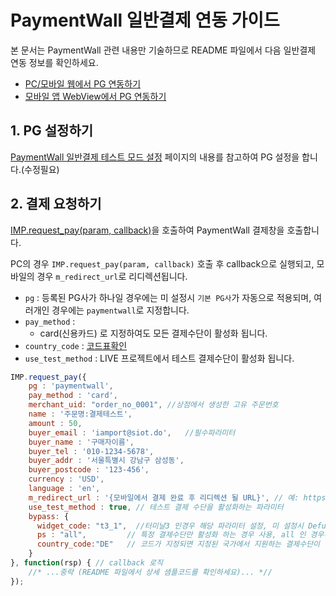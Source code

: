 # PaymentWall 일반결제 연동 가이드


본 문서는 PaymentWall 관련 내용만 기술하므로 README 파일에서 다음 일반결제 연동 정보를 확인하세요.

- [PC/모바일 웹에서 PG 연동하기](../README.md#pc-mobile)
- [모바일 앱 WebView에서 PG 연동하기](../README.md#webview)

## 1. PG 설정하기

<a href='https://www.notion.so/chaifinance/Paymentwall-6e4ddcd60ec64324bcc91e7fbf896657'>PaymentWall 일반결제 테스트 모드 설정</a> 페이지의 내용를 참고하여 PG 설정을 합니다.(수정필요)

## 2. 결제 요청하기

[IMP.request_pay(param, callback)](https://docs.iamport.kr/sdk/javascript-sdk#request_pay)을 호출하여 PaymentWall 결제창을 호출합니다.

PC의 경우 `IMP.request_pay(param, callback)` 호출 후 callback으로 실행되고, 모바일의 경우 `m_redirect_url`로 리디렉션됩니다.

- `pg` : 등록된 PG사가 하나일 경우에는 미 설정시 `기본 PG사`가 자동으로 적용되며, 여러개인 경우에는 `paymentwall`로 지정합니다.
- `pay_method` : 
    - card(신용카드) 로 지정하여도 모든 결제수단이 활성화 됩니다.
- `country_code` : [코드표확인](https://en.wikipedia.org/wiki/ISO_3166-1_alpha-2)
- `use_test_method` : LIVE 프로젝트에서 테스트 결제수단이 활성화 됩니다.
```javascript
IMP.request_pay({
    pg : 'paymentwall',
    pay_method : 'card',
    merchant_uid: "order_no_0001", //상점에서 생성한 고유 주문번호
    name : '주문명:결제테스트',
    amount : 50,
    buyer_email : 'iamport@siot.do',   //필수파라미터
    buyer_name : '구매자이름',
    buyer_tel : '010-1234-5678',
    buyer_addr : '서울특별시 강남구 삼성동',
    buyer_postcode : '123-456',
    currency : 'USD',
    language : 'en',
    m_redirect_url : '{모바일에서 결제 완료 후 리디렉션 될 URL}', // 예: https://www.my-service.com/payments/complete/mobile,
    use_test_method : true, // 테스트 결제 수단을 활성화하는 파라미터
    bypass: {
      widget_code: "t3_1",  //터미날3 인경우 해당 파라미터 설정, 미 설정시 Defualt(일반) 결제창 활성화
      ps : "all",         // 특정 결제수단만 활성화 하는 경우 사용, all 인 경우(default) 국가 지원 결제수단 모두 표시
      country_code:"DE"   // 코드가 지정되면 지정된 국가에서 지원하는 결제수단이 활성화됩니다.
    }
}, function(rsp) { // callback 로직
	//* ...중략 (README 파일에서 상세 샘플코드를 확인하세요)... *//
});
```

